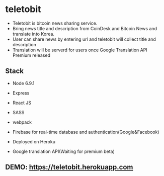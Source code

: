 # teletobit
- Teletobit is bitcoin news sharing service.
- Bring news title and description from CoinDesk and Bitcoin News and translate into Korea.
- User can share news by entering url and teletobit will collect title and description
- Translation will be serverd for users once Google Translation API Premium released

## Stack
- Node 6.9.1
- Express 
- React JS
- SASS
- webpack

- Firebase for real-time database and authentication(Google&Facebook)
- Deployed on Heroku

- Google translation API(Waiting for premium beta)

## DEMO: https://teletobit.herokuapp.com
